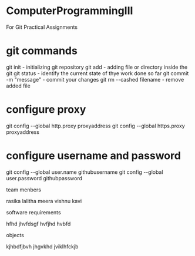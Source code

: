 # ComputerProgrammingIII
For Git Practical Assignments

git commands
============

git init                 - initializing git repository
git add                  - adding file or directory inside the git
git status               - identify the current state of thye work done so far
git commit -m "message"  - commit your changes 
git rm --cashed filename - remove added file

configure proxy
===============

git config --global http.proxy proxyaddress
git config --global https.proxy proxyaddress

configure username and password
===============================

git config --global user.name githubusername
git config --global user.password githubpassword

team menbers

rasika 
lalitha
meera
vishnu
kavi

software requirements

hfhd
jhvfdsgf
hvfjhd
hvbfd



objects

kjhbdfjbvh
jhgvkhd
jviklhfckjb


